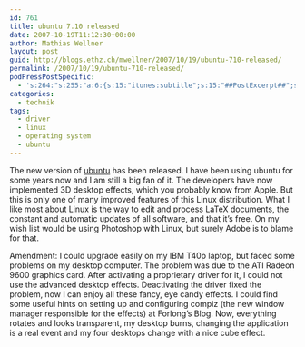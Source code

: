 ```yaml
---
id: 761
title: ubuntu 7.10 released
date: 2007-10-19T11:12:30+00:00
author: Mathias Wellner
layout: post
guid: http://blogs.ethz.ch/mwellner/2007/10/19/ubuntu-710-released/
permalink: /2007/10/19/ubuntu-710-released/
podPressPostSpecific:
  - 's:264:"s:255:"a:6:{s:15:"itunes:subtitle";s:15:"##PostExcerpt##";s:14:"itunes:summary";s:15:"##PostExcerpt##";s:15:"itunes:keywords";s:17:"##WordPressCats##";s:13:"itunes:author";s:10:"##Global##";s:15:"itunes:explicit";s:7:"Default";s:12:"itunes:block";s:7:"Default";}";";'
categories:
  - technik
tags:
  - driver
  - linux
  - operating system
  - ubuntu
---
```

The new version of [ubuntu](http://www.ubuntu.com/) has been released. I have been using ubuntu for some years now and I am still a big fan of it. The developers have now implemented 3D desktop effects, which you probably know from Apple. But this is only one of many improved features of this Linux distribution. What I like most about Linux is the way to edit and process LaTeX documents, the constant and automatic updates of all software, and that it&#8217;s free. On my wish list would be using Photoshop with Linux, but surely Adobe is to blame for that.

Amendment: I could upgrade easily on my IBM T40p laptop, but faced some problems on my desktop computer. The problem was due to the ATI Radeon 9600 graphics card. After activating a proprietary driver for it, I could not use the advanced desktop effects. Deactivating the driver fixed the problem, now I can enjoy all these fancy, eye candy effects. I could find some useful hints on setting up and configuring compiz (the new window manager responsible for the effects) at Forlong&#8217;s Blog. Now, everything rotates and looks transparent, my desktop burns, changing the application is a real event and my four desktops change with a nice cube effect.
